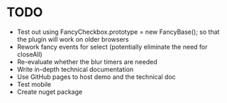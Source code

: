 TODO
====

* Test out using FancyCheckbox.prototype = new FancyBase(); so that the plugin will work on older browsers
* Rework fancy events for select (potentially eliminate the need for closeAll)
* Re-evaluate whether the blur timers are needed
* Write in-depth technical documentation
* Use GitHub pages to host demo and the technical doc
* Test mobile
* Create nuget package